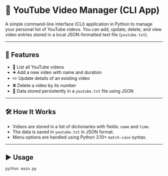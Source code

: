 # 🎥 YouTube Video Manager (CLI App)

A simple command-line interface (CLI) application in Python to manage your personal list of YouTube videos. You can add, update, delete, and view video entries stored in a local JSON-formatted text file (`youtube.txt`).

---

## 📂 Features

- 📄 List all YouTube videos
- ➕ Add a new video with name and duration
- ✏️ Update details of an existing video
- ❌ Delete a video by its number
- 💾 Data stored persistently in a `youtube.txt` file using JSON

---

## 🛠️ How It Works

- Videos are stored in a list of dictionaries with fields: `name` and `time`.
- The data is saved in `youtube.txt` in JSON format.
- Menu options are handled using Python 3.10+ `match-case` syntax.

---

## ▶️ Usage

```bash
python main.py
```
